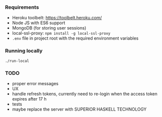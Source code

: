 ### Requirements

- Heroku toolbelt: https://toolbelt.heroku.com/
- Node JS with ES6 support
- MongoDB (for storing user sessions)
- local-ssl-proxy: `npm install -g local-ssl-proxy`  
- `.env` file in project root with the required environment variables

### Running locally

`./run-local`

### TODO  

- proper error messages
- UX
- handle refresh tokens, currently need to re-login when the access token expires after 17 h
- tests
- maybe replace the server with SUPERIOR HASKELL TECHNOLOGY
